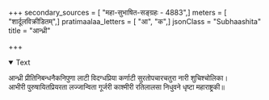 +++
secondary_sources = [ "महा-सुभाषित-सङ्ग्रहः - 4883",]
meters = [ "शार्दूलविक्रीडितम्",]
pratimaalaa_letters = [ "आ", "क",]
jsonClass = "Subhaashita"
title = "आन्ध्री"

+++

<details open><summary>Text</summary>

आन्ध्री प्रीतिनिबन्धनैकनिपुणा लाटी विदग्धप्रिया कर्णाटी सुरतोपचारचतुरा नारी शुचिश्चोलिका।  
आभीरी पुरुषायितप्रियरता लज्जान्विता गूर्जरी काश्मीरी रतिलालसा निधुवने धृष्टा महाराष्ट्रकी॥
</details>
